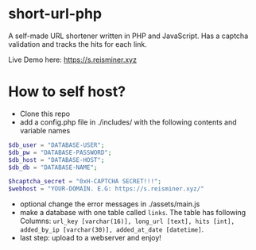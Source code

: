 # short-url-php
A self-made URL shortener written in PHP and JavaScript.
Has a captcha validation and tracks the hits for each link.

Live Demo here: https://s.reisminer.xyz

# How to self host?

- Clone this repo
- add a config.php file in ./includes/ with the following contents and variable names
```php
$db_user = "DATABASE-USER";
$db_pw = "DATABASE-PASSWORD";
$db_host = "DATABASE-HOST";
$db_db = "DATABASE-NAME";

$hcaptcha_secret = "0xH-CAPTCHA SECRET!!!";
$webhost = "YOUR-DOMAIN. E.G: https://s.reisminer.xyz/"
```
- optional change the error messages in ./assets/main.js
- make a database with one table called `links`. The table has following Columns: `url_key [varchar(16)], long_url [text], hits [int], added_by_ip [varchar(30)], added_at_date [datetime]`.
- last step: upload to a webserver and enjoy!
